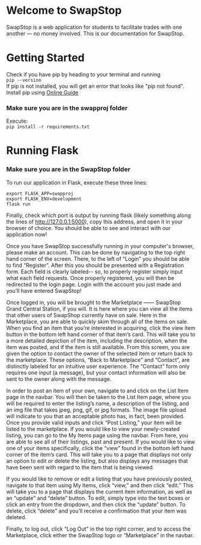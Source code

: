 # Welcome to SwapStop
 
SwapStop is a web application for students to facilitate trades with one another — no money involved. This is our documentation for SwapStop.
 
# Getting Started
 
Check if you have pip by heading to your terminal and running <br/>
`pip --version` <br/>
If pip is not installed, you will get an error that looks like "pip not found". Install pip using [Online Guide](https://www.geeksforgeeks.org/download-and-install-pip-latest-version/) <br/>
 
### Make sure you are in the swapproj folder
 
Execute: <br/>
`pip install -r requirements.txt`
 
# Running Flask
 
### Make sure you are in the SwapStop folder
 
To run our application in Flask, execute these three lines: <br/>
 
`export FLASK_APP=swapproj` <br/>
`export FLASK_ENV=development` <br/>
`flask run`
 
Finally, check which port is output by running flask (likely something along the lines of http://127.0.0.1:5000), copy this address, and open it in your browser of choice. You should be able to see and interact with our application now!
 

Once you have SwapStop successfully running in your computer's browser, please make an account. This can be done by navigating to the top right hand corner of the screen. There, to the left of “Login” you should be able to find “Register”. After this you should be presented with a Registration form. Each field is clearly labeled-- so, to properly register simply input what each field requests. Once properly registered, you will then be redirected to the login page. Login with the account you just made and you’ll have entered SwapStop!
 
Once logged in, you will be brought to the Marketplace —— SwapStop Grand Central Station, if you will. It is here where you can view all the items that other users of SwapShop currently have on sale. Here in the Marketplace, you are able to quickly skim through all of the items on sale. When you find an item that you’re interested in acquiring, click the view item button in the bottom left hand corner of that item’s card. This will take you to a more detailed depiction of the item, including the description, when the item was posted, and if the item is still available. From this screen, you are given the option to contact the owner of the selected item or return back to the marketplace. These options, “Back to Marketplace” and “Contact”, are distinctly labeled for an intuitive user experience. The “Contact” form only requires one input (a message), but your contact information will also be sent to the owner along with the message.
 
In order to post an item of your own, navigate to and click on the List Item page in the navbar. You will then be taken to the List Item page, where you will be required to enter the listing’s name, a description of the listing, and an img file that takes jpeg, png, gif, or jpg formats. The image file upload will indicate to you that an acceptable photo has, in fact, been provided. Once you provide valid inputs and click “Post Listing,” your item will be listed to the marketplace. If you would like to view your newly-created listing, you can go to the My Items page using the navbar. From here, you are able to see all of their listings, past and present. If you would like to view one of your items specifically, click the “view” found in the bottom left hand corner of the item’s card. This will take you to a page that displays not only an option to edit or delete the listing, but also displays any messages that have been sent with regard to the item that is being viewed.
 
If you would like to remove or edit a listing that you have previously posted, navigate to that item using My Items, click “view,” and then click “edit.” This will take you to a page that displays the current item information, as well as an “update” and “delete” button. To edit, simply type into the text boxes or click an entry from the dropdown, and then click the “update” button. To delete, click “delete” and you’ll receive a confirmation that your item was deleted. 
 
Finally, to log out, click “Log Out” in the top right corner, and to access the Marketplace, click either the SwapStop logo or “Marketplace” in the navbar.